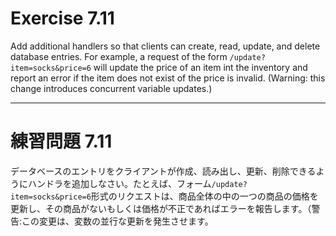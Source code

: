 # Exercise 7.11
Add additional handlers so that clients can create, read, update, and delete database entries. For example, a request of the form `/update?item=socks&price=6` will update the price of an item int the inventory and report an error if the item does not exist of the price is invalid. (Warning: this change introduces concurrent variable updates.)

---
# 練習問題 7.11
データベースのエントリをクライアントが作成、読み出し、更新、削除できるようにハンドラを追加しなさい。たとえば、フォーム`/update?item=socks&price=6`形式のリクエストは、商品全体の中の一つの商品の価格を更新し、その商品がないもしくは価格が不正であればエラーを報告します。（警告:この変更は、変数の並行な更新を発生させます。
